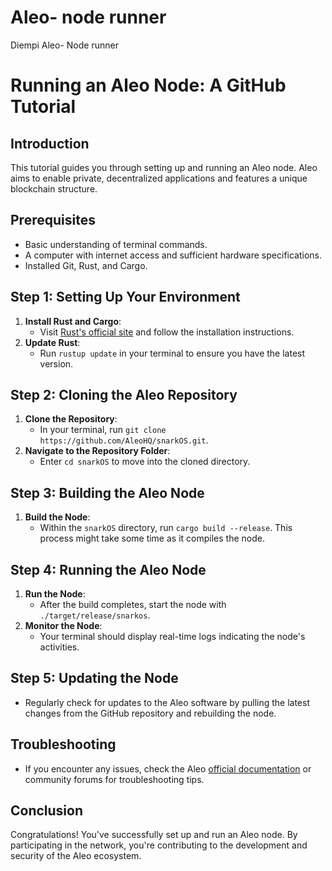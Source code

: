 # Aleo- node runner
Diempi Aleo- Node runner
# Running an Aleo Node: A GitHub Tutorial

## Introduction
This tutorial guides you through setting up and running an Aleo node. Aleo aims to enable private, decentralized applications and features a unique blockchain structure.

## Prerequisites
- Basic understanding of terminal commands.
- A computer with internet access and sufficient hardware specifications.
- Installed Git, Rust, and Cargo.

## Step 1: Setting Up Your Environment
1. **Install Rust and Cargo**:
   - Visit [Rust's official site](https://www.rust-lang.org/tools/install) and follow the installation instructions.
2. **Update Rust**:
   - Run `rustup update` in your terminal to ensure you have the latest version.

## Step 2: Cloning the Aleo Repository
1. **Clone the Repository**:
   - In your terminal, run `git clone https://github.com/AleoHQ/snarkOS.git`.
2. **Navigate to the Repository Folder**:
   - Enter `cd snarkOS` to move into the cloned directory.

## Step 3: Building the Aleo Node
1. **Build the Node**:
   - Within the `snarkOS` directory, run `cargo build --release`. This process might take some time as it compiles the node.

## Step 4: Running the Aleo Node
1. **Run the Node**:
   - After the build completes, start the node with `./target/release/snarkos`.
2. **Monitor the Node**:
   - Your terminal should display real-time logs indicating the node's activities.

## Step 5: Updating the Node
- Regularly check for updates to the Aleo software by pulling the latest changes from the GitHub repository and rebuilding the node.

## Troubleshooting
- If you encounter any issues, check the Aleo [official documentation](https://docs.aleo.org/) or community forums for troubleshooting tips.

## Conclusion
Congratulations! You've successfully set up and run an Aleo node. By participating in the network, you're contributing to the development and security of the Aleo ecosystem.

